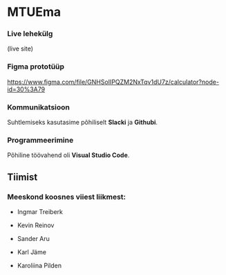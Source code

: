# MTUEma


### Live lehekülg

(live site)

### Figma prototüüp

https://www.figma.com/file/GNHSoIIPQZM2NxTqv1dU7z/calculator?node-id=30%3A79

### Kommunikatsioon

  Suhtlemiseks kasutasime põhiliselt **Slacki** ja **Githubi**.

### Programmeerimine

  Põhiline töövahend oli **Visual Studio Code**.
  
  ## Tiimist

### Meeskond koosnes viiest liikmest:

* Ingmar Treiberk 

* Kevin Reinov

* Sander Aru 

* Karl Jäme 

* Karoliina Pilden

